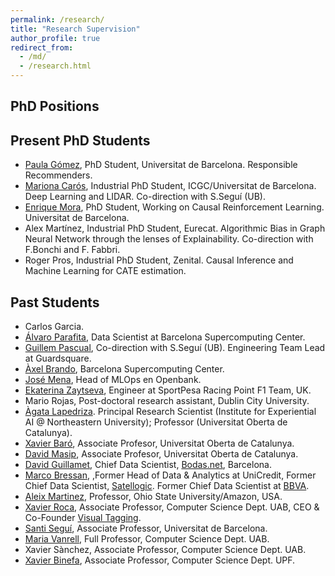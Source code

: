 ```yaml
---
permalink: /research/
title: "Research Supervision"
author_profile: true
redirect_from: 
  - /md/
  - /research.html
---
```



## PhD Positions

## Present PhD Students
+ [Paula Gómez](https://www.linkedin.com/in/paulagd-1995), PhD Student, Universitat de Barcelona. Responsible Recommenders.
+ [Mariona Carós](https://www.linkedin.com/in/mariona-c-a7bb91105), Industrial PhD Student, ICGC/Universitat de Barcelona. Deep Learning and LIDAR. Co-direction with S.Seguí (UB).
+ [Enrique Mora](https://es.linkedin.com/in/enrique-mora-ayala-4414131), PhD Student, Working on Causal Reinforcement Learning. Universitat de Barcelona. 
+ Alex Martínez, Industrial PhD Student, Eurecat. Algorithmic Bias in Graph Neural Network through the lenses of Explainability. Co-direction with F.Bonchi and F. Fabbri.
+ Roger Pros, Industrial PhD Student, Zenital. Causal Inference and Machine Learning for CATE estimation.

## Past Students
+ Carlos Garcia. 
+ [Álvaro Parafita](https://www.linkedin.com/in/alvaroparafita/), Data Scientist at Barcelona Supercomputing Center.
+ [Guillem Pascual](https://www.linkedin.com/in/gpascualg/), Co-direction with S.Seguí (UB). Engineering Team Lead at Guardsquare. 
+ [Àxel Brando](http://axelbrando.github.io/), Barcelona Supercomputing Center.
+ [José Mena](https://www.linkedin.com/in/jose-mena-2312645/), Head of MLOps en Openbank. 
+ [Ekaterina Zaytseva](https://www.linkedin.com/in/ekaterina-zaytseva-758b5311/), Engineer at SportPesa Racing Point F1 Team, UK.
+ Mario Rojas, Post-doctoral research assistant, Dublin City University.
+ [Àgata Lapedriza](http://sunai.uoc.edu/~agata/). Principal Research Scientist (Institute for Experiential AI @ Northeastern University); Professor (Universitat Oberta de Catalunya).
+ [Xavier Baró](http://sunai.uoc.edu/), Associate Profesor, Universitat Oberta de Catalunya.
+ [David Masip](http://www.cvc.uab.es/~davidm/), Associate Profesor, Universitat Oberta de Catalunya.
+ [David Guillamet](https://www.linkedin.com/in/davidguillamet/?ppe=1), Chief Data Scientist, [Bodas.net](https://www.bodas.net/), Barcelona.
+ [Marco Bressan](https://www.linkedin.com/in/mbressan/?ppe=1),  ,Former Head of Data & Analytics at UniCredit, Former Chief Data Scientist, [Satellogic](https://www.satellogic.com/). Former Chief Data Scientist at [BBVA](https://www.bbva.com/en/). 
+ [Aleix Martinez](http://www2.ece.ohio-state.edu/~aleix/), Professor, Ohio State University/Amazon, USA.
+ [Xavier Roca](https://www.linkedin.com/in/xavierroca/?ppe=1), Associate Professor, Computer Science Dept. UAB, CEO & Co-Founder [Visual Tagging](https://visual-tagging.com/en). 
+ [Santi Seguí](http://www.cvc.uab.es/people/ssegui/),  Associate Professor, Universitat de Barcelona.
+ [Maria Vanrell](http://www.cat.uab.cat/~maria/), Full Professor, Computer Science Dept. UAB.
+ Xavier Sànchez, Associate Professor, Computer Science Dept. UAB.
+ [Xavier Binefa](https://www.upf.edu/web/etic/entry/-/-/53910/409/xavier-binefa), Associate Professor, Computer Science Dept. UPF.
